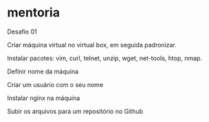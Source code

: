 # mentoria

Desafio 01

Criar máquina virtual no virtual box, em seguida padronizar.

Instalar pacotes: vim, curl, telnet, unzip, wget, net-tools, htop, nmap.

Definir nome da máquina

Criar um usuário com o seu nome

Instalar nginx na máquina

Subir os arquivos para um repositório no Github
